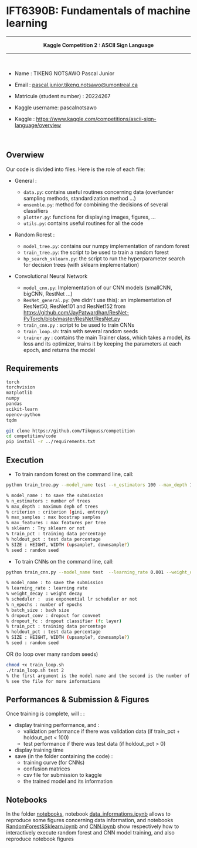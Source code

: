 # IFT6390B: Fundamentals of machine learning

<hr>
<center><b>
Kaggle Competition 2 : ASCII Sign Language
</b></center><hr>
<br>

* Name : TIKENG NOTSAWO Pascal Junior 
* Email : pascal.junior.tikeng.notsawo@umontreal.ca
* Matricule (student number) : 20224267 
* Kaggle username: pascalnotsawo

* Kaggle : https://www.kaggle.com/competitions/ascii-sign-language/overview

<br>

## Overwiew

Our code is divided into files. Here is the role of each file:
* General :
    * `data.py`: contains useful routines concerning data (over/under sampling methods, standardization method ...)
    * `ensemble.py`: method for combining the decisions of several classifiers
    * `plotter.py`: functions for displaying images, figures, ...
    * `utils.py`: contains useful routines for all the code

* Random Rorest : 
    - `model_tree.py`: contains our numpy implementation of random forest
    - `train_tree.py`: the script to be used to train a random forest
    - `hp_search_sklearn.py`: the script to run the hyperparameter search for decision trees (with sklearn implementation)

* Convolutional Neural Network
    - `model_cnn.py`: Implementation of our CNN models (smallCNN, bigCNN, RestNet ...)
    - `ResNet_general.py`: (we didn't use this): an implementation of ResNet50, ResNet101 and ResNet152 from https://github.com/JayPatwardhan/ResNet-PyTorch/blob/master/ResNet/ResNet.py
    - `train_cnn.py` : script to be used to train CNNs
    - `train_loop.sh`: train with several random seeds
    - `trainer.py` : contains the main Trainer class, which takes a model, its loss and its optimizer, trains it by keeping the parameters at each epoch, and returns the model

## Requirements 

```txt
torch
torchvision
matplotlib
numpy
pandas
scikit-learn
opencv-python
tqdm
```

```bash
git clone https://github.com/Tikquuss/competition
cd competition/code
pip install -r ../requirements.txt
```

## Execution

* To train random forest on the command line, call:

```bash
python train_tree.py --model_name test --n_estimators 100 --max_depth 100 --max_samples 1.0 --max_features sqrt --sklearn False --SIZE 28 --train_pct 90 --holdout_pct 10 --seed 0

% model_name : to save the submission
% n_estimators : number of trees
% max_depth : maximum deph of trees
% criterion : criterion (gini, entropy)
% max_samples : max boostrap samples
% max_features : max features per tree 
% sklearn : Try sklearn or not
% train_pct : training data percentage
% holdout_pct : test data percentage
% SIZE : HEIGHT, WIDTH (upsample?, downsample?)
% seed : random seed
```

* To train CNNs on the command line, call:

```bash
python train_cnn.py --model_name test  --learning_rate 0.001 --weight_decay 0.0001 --scheduler False --n_epochs 50 --batch_size 512 --dropout_conv 0.0 --dropout_fc 0.0 --train_pct 90 --holdout_pct 10 --seed 0

% model_name : to save the submission
% learning_rate : learning rate
% weight_decay : weight decay
% scheduler :  use exponential lr scheduler or not
% n_epochs : number of epochs
% batch_size : bach size
% dropout_conv : dropout for convnet 
% dropout_fc : dropout classifier (fc layer)
% train_pct : training data percentage
% holdout_pct : test data percentage
% SIZE : HEIGHT, WIDTH (upsample?, downsample?)
% seed : random seed
```
OR (to loop over many random seeds)
```bash
chmod +x train_loop.sh
./train_loop.sh test 2
% the first argument is the model name and the second is the number of epochs
% see the file for more informations
```

## Performances & Submission & Figures

Once training is complete, will : :
* display training performance, and :
    - validation performance if there was validation data (if train_pct + holdout_pct < 100)
    - test performance if there was test data (if holdout_pct > 0)
* display training time
* save (in the folder containing the code) :
    - training curve (for CNNs)
    - confusion matrices
    - csv file for submission to kaggle
    - the trained model and its information

## Notebooks

In the folder [notebooks](notebooks), notebook [data_informations.ipynb](notebooks/data_informations.ipynb) allows to reproduce some figures concerning data information, and notebooks [RandomForest&Sklearn.ipynb](notebooks/RandomForest&Sklearn.ipynb) and [CNN.ipynb](notebooks/CNN.ipynb) show respectively how to interactively execute random forest and CNN model training, and also reproduce notebook figures
